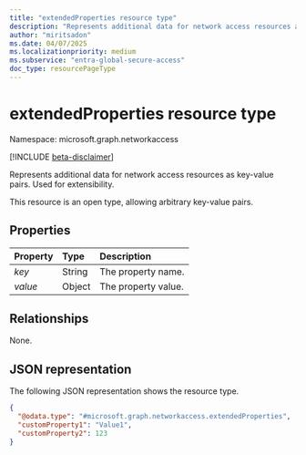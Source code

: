 ```yaml
---
title: "extendedProperties resource type"
description: "Represents additional data for network access resources as key-value pairs. Used for extensibility."
author: "miritsadon"
ms.date: 04/07/2025
ms.localizationpriority: medium
ms.subservice: "entra-global-secure-access"
doc_type: resourcePageType
---
```


# extendedProperties resource type

Namespace: microsoft.graph.networkaccess

[!INCLUDE [beta-disclaimer](../../includes/beta-disclaimer.md)]

Represents additional data for network access resources as key-value pairs. Used for extensibility.

This resource is an open type, allowing arbitrary key-value pairs.

## Properties
|Property|Type|Description|
|:---|:---|:---|
|*key*|String|The property name.|
|*value*|Object|The property value.|

## Relationships
None.

## JSON representation
The following JSON representation shows the resource type.
<!-- {
  "blockType": "resource",
  "@odata.type": "microsoft.graph.networkaccess.extendedProperties"
}
-->
``` json
{
  "@odata.type": "#microsoft.graph.networkaccess.extendedProperties",
  "customProperty1": "Value1",
  "customProperty2": 123
}
```
